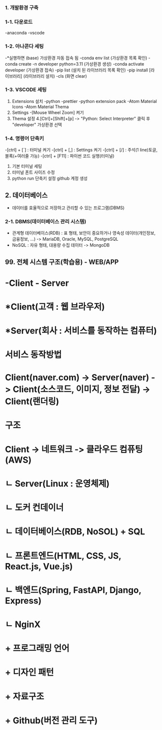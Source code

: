 ### 1. 개발환경 구축

### 1-1. 다운로드
-anaconda
-vscode

### 1-2. 아나콘다 세팅
-*실행하면 (base) 가상환경 자동 접속 됨
-conda env list                                (가상환경 목록 확인)
-conda create -n developer python=3.11         (가상환경 생성)
-conda activate developer                      (가상환경 접속)
-pip list                                      (설치 된 라이브러리 목록 확인)
-pip install [라이브러리]                       (라이브러리 설치)
-cls                                           (화면 clear) 

### 1-3. VSCODE 세팅
1. Extensions  설치
-python 
-prettier
-python extension pack
-Atom Material Icons
-Atom Material Thema
2. Settings
-[Mouse Wheel Zoom] 켜기
3. Thema 설정
4.[Ctrl]+[Shift]+[p] -> "Python: Select Interpreter" 클릭 후 "developer" 가상환경 선택

### 1-4. 명령어 단축키
-[ctrl] + [`] : 터미널 켜기
-[ctrl] + [,] : Settings 켜기
-[ctrl] + [/] : 주석(1 line)토글, 블록(+여러줄 가능)
-[ctrl] + [F11] : 파이썬 코드 실행(터미널)

1. 기본 터미널 세팅
2. 터미널 폰트 사이즈 수정
3. python run 단축키 설정
github 계정 생성

## 2. 데이터베이스
 - 데이터를 효율적으로 저장하고 관리할 수 있는 프로그램(DBMS)

### 2-1. DBMS(데이터베이스 관리 시스템)
- 관계형 데이터베이스(RDB) : 표 형태, 보안이 중요하거나 영속성 데이터(개인정보, 금융정보, ...)
   -> MariaDB, Oracle, MySQL, PostgreSQL
- NoSQL : 자유 형태, 대용량 수집 데이터
   -> MongoDB
   
## 99. 전체 시스템 구조(학습용) - WEB/APP
# -Client - Server
# *Client(고객 : 웹 브라우저)
# *Server(회사 : 서비스를 동작하는 컴퓨터)
# 
# 서비스 동작방법
# Client(naver.com) -> Server(naver) -> Client(소스코드, 이미지, 정보 전달) -> Client(랜더링)

# 구조
# Client -> 네트워크 -> 클라우드 컴퓨팅(AWS)
#                          ㄴ Server(Linux : 운영체제)
#                               ㄴ 도커 컨데이너
#                                      ㄴ 데이터베이스(RDB, NoSOL) + SQL
#                                      ㄴ 프론트엔드(HTML, CSS, JS, React.js, Vue.js)
#                                      ㄴ 백엔드(Spring, FastAPI, Django, Express)
#                                      ㄴ NginX
# + 프로그래밍 언어
# + 디자인 패턴
# + 자료구조
# + Github(버전 관리 도구)                    





